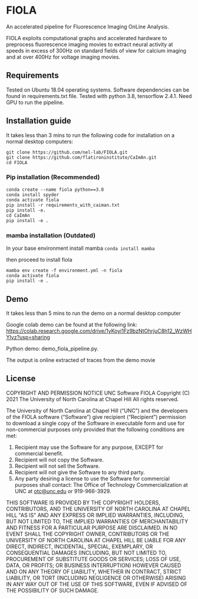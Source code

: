 # FIOLA
An accelerated pipeline for Fluorescence Imaging OnLine Analysis. 

FIOLA exploits computational graphs and accelerated hardware to preprocess fluorescence imaging movies to extract neural activity at speeds in excess of 300Hz on standard fields of view for calcium imaging and at over 400Hz for voltage imaging movies.

## Requirements
Tested on Ubuntu 18.04 operating systems. Software dependencies can be found in requirements.txt file. Tested with python 3.8, tensorflow 2.4.1. Need GPU to run the pipeline.

## Installation guide
It takes less than 3 mins to run the following code for installation on a normal desktop computers:

```
git clone https://github.com/nel-lab/FIOLA.git
git clone https://github.com/flatironinstitute/CaImAn.git
cd FIOLA
```

### Pip installation (Recommended)
```
conda create --name fiola python==3.8
conda install spyder
conda activate fiola
pip install -r requirements_with_caiman.txt
pip install -e.
cd CaImAn
pip install -e . 
```

### mamba installation (Outdated)
In your base environment install mamba
``` conda install mamba ```

then proceed to install fiola

``` 
mamba env create -f environment.yml -n fiola 
conda activate fiola
pip install -e . 
```

## Demo
It takes less than 5 mins to run the demo on a normal desktop computer

Google colab demo can be found at the following link: https://colab.research.google.com/drive/1yKoyi1Fz9bzNtOhrjuC8h12_WzWHYIvz?usp=sharing

Python demo: demo_fiola_pipeline.py. 

The output is online extracted of traces from the demo movie

## License
COPYRIGHT AND PERMISSION NOTICE
UNC Software FIOLA
Copyright (C) 2021 The University of North Carolina at Chapel Hill
All rights reserved. 

The University of North Carolina at Chapel Hill (“UNC”) and the developers of the FIOLA software (“Software”) give recipient (“Recipient”) permission to download a single copy of the Software in executable form and use for non-commercial purposes only provided that the following conditions are met:
1. Recipient may use the Software for any purpose, EXCEPT for commercial benefit.
2. Recipient will not copy the Software.
3. Recipient will not sell the Software.
4. Recipient will not give the Software to any third party.
5. Any party desiring a license to use the Software for commercial purposes shall contact:
The Office of Technology Commercialization at UNC at otc@unc.edu or 919-966-3929.

THIS SOFTWARE IS PROVIDED BY THE COPYRIGHT HOLDERS, CONTRIBUTORS, AND THE UNIVERSITY OF NORTH CAROLINA AT CHAPEL HILL "AS IS" AND ANY EXPRESS OR IMPLIED WARRANTIES, INCLUDING, BUT NOT LIMITED TO, THE IMPLIED WARRANTIES OF MERCHANTABILITY AND FITNESS FOR A PARTICULAR PURPOSE ARE DISCLAIMED. IN NO EVENT SHALL THE COPYRIGHT OWNER, CONTRIBUTORS OR THE UNIVERSITY OF NORTH CAROLINA AT CHAPEL HILL BE LIABLE FOR ANY DIRECT, INDIRECT, INCIDENTAL, SPECIAL, EXEMPLARY, OR CONSEQUENTIAL DAMAGES (INCLUDING, BUT NOT LIMITED TO, PROCUREMENT OF SUBSTITUTE GOODS OR SERVICES; LOSS OF USE, DATA, OR PROFITS; OR BUSINESS INTERRUPTION) HOWEVER CAUSED AND ON ANY THEORY OF LIABILITY, WHETHER IN CONTRACT, STRICT LIABILITY, OR TORT (INCLUDING NEGLIGENCE OR OTHERWISE) ARISING IN ANY WAY OUT OF THE USE OF THIS SOFTWARE, EVEN IF ADVISED OF THE POSSIBILITY OF SUCH DAMAGE.
